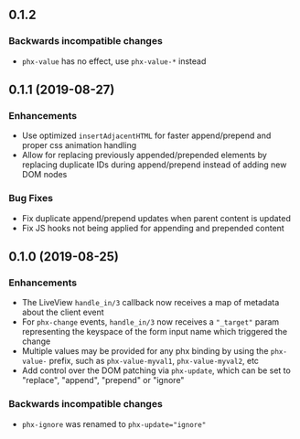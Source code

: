 ## 0.1.2

### Backwards incompatible changes
  - `phx-value` has no effect, use `phx-value-*` instead

## 0.1.1 (2019-08-27)

### Enhancements
  - Use optimized `insertAdjacentHTML` for faster append/prepend and proper css animation handling 
  - Allow for replacing previously appended/prepended elements by replacing duplicate IDs during append/prepend instead of adding new DOM nodes

### Bug Fixes
  - Fix duplicate append/prepend updates when parent content is updated
  - Fix JS hooks not being applied for appending and prepended content

## 0.1.0 (2019-08-25)

### Enhancements
  - The LiveView `handle_in/3` callback now receives a map of metadata about the client event
  - For `phx-change` events, `handle_in/3` now receives a `"_target"` param representing the keyspace of the form input name which triggered the change
  - Multiple values may be provided for any phx binding by using the `phx-value-` prefix, such as `phx-value-myval1`, `phx-value-myval2`, etc
  - Add control over the DOM patching via `phx-update`, which can be set to "replace", "append", "prepend" or "ignore"

### Backwards incompatible changes
  - `phx-ignore` was renamed to `phx-update="ignore"`
